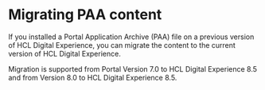# Migrating PAA content

If you installed a Portal Application Archive \(PAA\) file on a previous version of HCL Digital Experience, you can migrate the content to the current version of HCL Digital Experience.

Migration is supported from Portal Version 7.0 to HCL Digital Experience 8.5 and from Version 8.0 to HCL Digital Experience 8.5.


